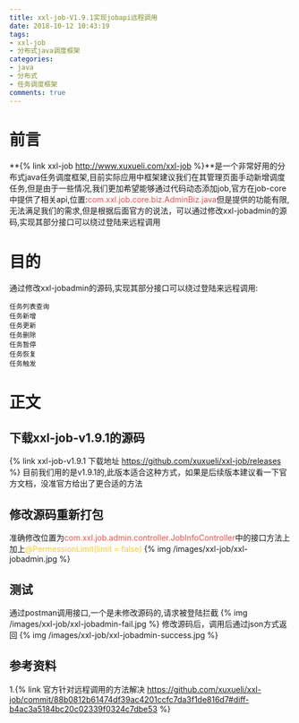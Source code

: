```yaml
---
title: xxl-job-V1.9.1实现jobapi远程调用
date: 2018-10-12 10:43:19
tags:
- xxl-job
- 分布式java调度框架
categories:
- java
- 分布式
- 任务调度框架
comments: true
---
```

# 前言
**{% link xxl-job http://www.xuxueli.com/xxl-job %}**是一个非常好用的分布式java任务调度框架,目前实际应用中框架建议我们在其管理页面手动新增调度
任务,但是由于一些情况,我们更加希望能够通过代码动态添加job,官方在job-core中提供了相关api,位置:<font color="#eb4d4b">com.xxl.job.core.biz.AdminBiz.java</font>但是提供的功能有限,无法满足我们的需求,但是根据后面官方的说法，可以通过修改xxl-jobadmin的源码,实现其部分接口可以绕过登陆来远程调用

# 目的
通过修改xxl-jobadmin的源码,实现其部分接口可以绕过登陆来远程调用:
```
任务列表查询
任务新增
任务更新
任务删除
任务暂停
任务恢复
任务触发
```
<!-- more -->

# 正文
## 下载xxl-job-v1.9.1的源码
{% link xxl-job-v1.9.1 下载地址 https://github.com/xuxueli/xxl-job/releases %}
目前我们用的是v1.9.1的,此版本适合这种方式，如果是后续版本建议看一下官方文档，没准官方给出了更合适的方法

## 修改源码重新打包
准确修改位置为<font color="#eb4d4b">com.xxl.job.admin.controller.JobInfoController</font>中的接口方法上加上<font color="#f9ca24">@PermessionLimit(limit = false)</font>
{% img /images/xxl-job/xxl-jobadmin.jpg %}

## 测试
通过postman调用接口,一个是未修改源码的,请求被登陆拦截
{% img /images/xxl-job/xxl-jobadmin-fail.jpg %}
修改源码后，调用后通过json方式返回
{% img /images/xxl-job/xxl-jobadmin-success.jpg %}

## 参考资料
1.{% link 官方针对远程调用的方法解决 https://github.com/xuxueli/xxl-job/commit/88b0812b61474df39ac4201ccfc7da3f1de816d7#diff-b4ac3a5184bc20c02339f0324c7dbe53 %}